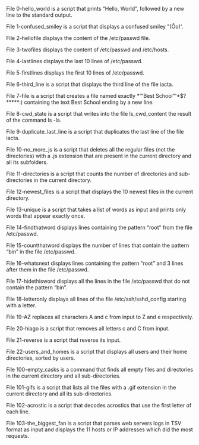 File 0-hello_world is a script that prints “Hello, World”, followed by a new line to the standard output.



File 1-confused_smiley is a script that displays a confused smiley "(Ôo)'.



File 2-hellofile displays the content of the /etc/passwd file.



File 3-twofiles displays the content of /etc/passwd and /etc/hosts.



File 4-lastlines displays the last 10 lines of /etc/passwd.



File 5-firstlines displays the first 10 lines of /etc/passwd.



File 6-third_line is a script that displays the third line of the file iacta.



File 7-file is a script that creates a file named exactly *\'"Best School"'\*$?*****:) containing the text Best School ending by a new line.



File 8-cwd_state is a script that writes into the file ls_cwd_content the result of the command ls -la.



File 9-duplicate_last_line is a script that duplicates the last line of the file iacta.



File 10-no_more_js is a script that deletes all the regular files (not the directories) with a .js extension that are present in the current directory and all its subfolders.



File 11-directories is a script that counts the number of directories and sub-directories in the current directory.



File 12-newest_files is a script that displays the 10 newest files in the current directory.



File 13-unique is a script that takes a list of words as input and prints only words that appear exactly once.



File 14-findthatword displays lines containing the pattern “root” from the file /etc/passwd.



File 15-countthatword displays the number of lines that contain the pattern “bin” in the file /etc/passwd.



File 16-whatsnext displays lines containing the pattern “root” and 3 lines after them in the file /etc/passwd.



File 17-hidethisword displays all the lines in the file /etc/passwd that do not contain the pattern “bin”.



File 18-letteronly displays all lines of the file /etc/ssh/sshd_config starting with a letter.



File 19-AZ replaces all characters A and c from input to Z and e respectively.



File 20-hiago is a script that removes all letters c and C from input.



File 21-reverse is a script that reverse its input.



File 22-users_and_homes is a script that displays all users and their home directories, sorted by users.



File 100-empty_casks is a command that finds all empty files and directories in the current directory and all sub-directories.



File 101-gifs is a script that lists all the files with a .gif extension in the current directory and all its sub-directories.



File 102-acrostic is a script that decodes acrostics that use the first letter of each line.



File 103-the_biggest_fan is a script that parses web servers logs in TSV format as input and displays the 11 hosts or IP addresses which did the most requests.
